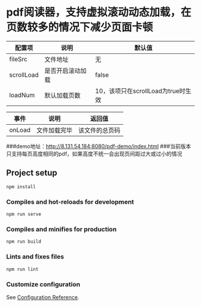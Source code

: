 # pdf阅读器，支持虚拟滚动动态加载，在页数较多的情况下减少页面卡顿
|  配置项   |说明| 默认值  |
|  ----  | ---- | ----  |
| fileSrc|文件地址| 无 |
| scrollLoad|是否开启滚动加载| false |
| loadNum |默认加载页数|10，该项只在scrollLoad为true时生效 |

| 事件 |说明|返回值 |
| ---- |----|---- |
| onLoad |文件加载完毕| 该文件的总页码|


###demo地址：http://8.131.54.184:8080/pdf-demo/index.html
###当前版本只支持每页高度相同的pdf，如果高度不统一会出现页间距过大或过小的情况

## Project setup
```
npm install
```

### Compiles and hot-reloads for development
```
npm run serve
```

### Compiles and minifies for production
```
npm run build
```

### Lints and fixes files
```
npm run lint
```

### Customize configuration
See [Configuration Reference](https://cli.vuejs.org/config/).
